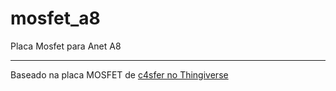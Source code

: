 # mosfet_a8
Placa Mosfet para Anet A8
***
Baseado na placa MOSFET de [c4sfer no Thingiverse](https://www.thingiverse.com/thing:2059114)
